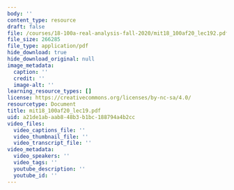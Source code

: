 ```yaml
---
body: ''
content_type: resource
draft: false
file: /courses/18-100a-real-analysis-fall-2020/mit18_100af20_lec192.pdf
file_size: 266285
file_type: application/pdf
hide_download: true
hide_download_original: null
image_metadata:
  caption: ''
  credit: ''
  image-alt: ''
learning_resource_types: []
license: https://creativecommons.org/licenses/by-nc-sa/4.0/
resourcetype: Document
title: mit18_100af20_lec19.pdf
uid: a21de1ab-aab8-48b3-b1bc-188794a4b2cc
video_files:
  video_captions_file: ''
  video_thumbnail_file: ''
  video_transcript_file: ''
video_metadata:
  video_speakers: ''
  video_tags: ''
  youtube_description: ''
  youtube_id: ''
---
```

